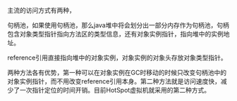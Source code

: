 

主流的访问方式有两种，

句柄池，如果使用句柄池，那么java堆中将会划分出一部分内存作为句柄池，句柄包含对象类型指针指向方法区的类型信息，还有对象实例指针，指向堆中的实例地址。

reference引用直接指向堆中的对象实例，对象实例的对象头存放对象类型指针。

两种方法各有优势，第一种可以在对象实例在GC时移动的时候只改变句柄池中的对象实例指针，而不用改变reference引用本身。第二种方法就是访问速度快，减少了一次指针定位的时间开销。目前HotSpot虚拟机就采用的第二种方式。